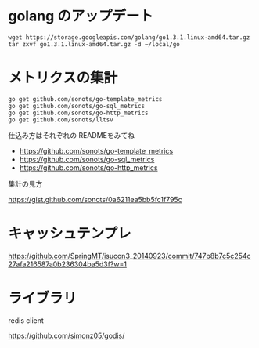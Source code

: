# golang のアップデート

```
wget https://storage.googleapis.com/golang/go1.3.1.linux-amd64.tar.gz
tar zxvf go1.3.1.linux-amd64.tar.gz -d ~/local/go
```

# メトリクスの集計

```
go get github.com/sonots/go-template_metrics
go get github.com/sonots/go-sql_metrics
go get github.com/sonots/go-http_metrics
go get github.com/sonots/lltsv
```

仕込み方はそれぞれの READMEをみてね

* https://github.com/sonots/go-template_metrics
* https://github.com/sonots/go-sql_metrics
* https://github.com/sonots/go-http_metrics

集計の見方

https://gist.github.com/sonots/0a6211ea5bb5fc1f795c

# キャッシュテンプレ

https://github.com/SpringMT/isucon3_20140923/commit/747b8b7c5c254c27afa216587a0b236304ba5d3f?w=1

# ライブラリ

redis client

https://github.com/simonz05/godis/
